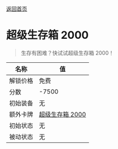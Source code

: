 [返回首页](index.md)  
# 超级生存箱 2000  
> 生存有困难？快试试超级生存箱 2000！  
  
名称  |  值  
----  |  ----  
解锁价格  |  免费  
分数  |  -7500  
初始装备  |  无  
额外卡牌  |  [超级生存箱 2000](TrunkPerk.md)  
初始状态  |  无  
被动状态  |  无  
